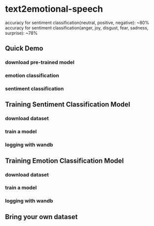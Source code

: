 # text2emotional-speech
accuracy for sentiment classification(neutral, positive, negative): ~80%
accuracy for sentiment classification(anger, joy, disgust, fear, sadness, surprise): ~78%

## Quick Demo
### download pre-trained model
### emotion classification
### sentiment classification

## Training Sentiment Classification Model
### download dataset

### train a model
### logging with wandb 

## Training Emotion Classification Model
### download dataset
### train a model

### logging with wandb 

## Bring your own dataset

